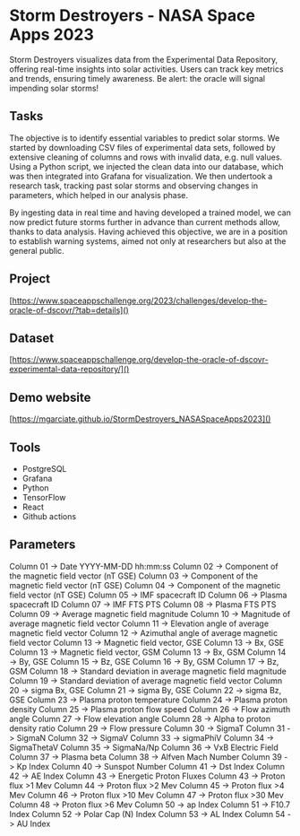 # Storm Destroyers - NASA Space Apps 2023
Storm Destroyers visualizes data from the Experimental Data Repository, offering real-time insights into solar activities. Users can track key metrics and trends, ensuring timely awareness. Be alert: the oracle will signal impending solar storms!

## Tasks
The objective is to identify essential variables to predict solar storms. We started by downloading CSV files of experimental data sets, followed by extensive cleaning of columns and rows with invalid data, e.g. null values. Using a Python script, we injected the clean data into our database, which was then integrated into Grafana for visualization. We then undertook a research task, tracking past solar storms and observing changes in parameters, which helped in our analysis phase.

By ingesting data in real time and having developed a trained model, we can now predict future storms further in advance than current methods allow, thanks to data analysis. Having achieved this objective, we are in a position to establish warning systems, aimed not only at researchers but also at the general public.

## Project
[https://www.spaceappschallenge.org/2023/challenges/develop-the-oracle-of-dscovr/?tab=details]()

## Dataset
[https://www.spaceappschallenge.org/develop-the-oracle-of-dscovr-experimental-data-repository/]()

## Demo website
[https://mgarciate.github.io/StormDestroyers_NASASpaceApps2023]()

## Tools
- PostgreSQL
- Grafana
- Python
- TensorFlow
- React
- Github actions

## Parameters

Column 01 -> Date YYYY-MM-DD hh:mm:ss
Column 02 -> Component of the magnetic field vector (nT GSE)
Column 03 -> Component of the magnetic field vector (nT GSE)
Column 04 -> Component of the magnetic field vector (nT GSE)
Column 05 -> IMF spacecraft ID
Column 06 -> Plasma spacecraft ID
Column 07 -> IMF FTS PTS
Column 08 -> Plasma FTS PTS
Column 09 -> Average magnetic field magnitude
Column 10 -> Magnitude of average magnetic field vector
Column 11 -> Elevation angle of average magnetic field vector
Column 12 -> Azimuthal angle of average magnetic field vector
Column 13 -> Magnetic field vector, GSE
Column 13 -> Bx, GSE
Column 13 -> Magnetic field vector, GSM
Column 13 -> Bx, GSM
Column 14 -> By, GSE
Column 15 -> Bz, GSE
Column 16 -> By, GSM
Column 17 -> Bz, GSM
Column 18 -> Standard deviation in average magnetic field magnitude
Column 19 -> Standard deviation of average magnetic field vector
Column 20 -> sigma Bx, GSE
Column 21 -> sigma By, GSE
Column 22 -> sigma Bz, GSE
Column 23 -> Plasma proton temperature
Column 24 -> Plasma proton density
Column 25 -> Plasma proton flow speed
Column 26 -> Flow azimuth angle
Column 27 -> Flow elevation angle
Column 28 -> Alpha to proton density ratio
Column 29 -> Flow pressure
Column 30 -> SigmaT
Column 31 -> SigmaN
Column 32 -> SigmaV
Column 33 -> sigmaPhiV
Column 34 -> SigmaThetaV
Column 35 -> SigmaNa/Np
Column 36 -> VxB Electric Field
Column 37 -> Plasma beta
Column 38 -> Alfven Mach Number
Column 39 -> Kp Index
Column 40 -> Sunspot Number
Column 41 -> Dst Index
Column 42 -> AE Index
Column 43 -> Energetic Proton Fluxes
Column 43 -> Proton flux >1 Mev
Column 44 -> Proton flux >2 Mev
Column 45 -> Proton flux >4 Mev
Column 46 -> Proton flux >10 Mev
Column 47 -> Proton flux >30 Mev
Column 48 -> Proton flux >6 Mev
Column 50 -> ap Index
Column 51 -> F10.7 Index
Column 52 -> Polar Cap (N) Index
Column 53 -> AL Index
Column 54 -> AU Index
